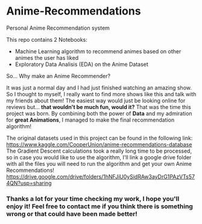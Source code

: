 # Anime-Recommendations
Personal Anime Recommendation system

This repo contains 2 Notebooks:

* Machine Learning algorithm to recommend animes based on other animes the user has liked
* Exploratory Data Analisis (EDA) on the Anime Dataset

So... Why make an Anime Recommender?

It was just a normal day and I had just finished watching an amazing show. So I thought to myself, I really want to find more shows like this and talk with my friends about them!
The easiest way would just be looking online for reviews but... **that wouldn't be much fun, would it?** That was the time this project was born. By combining both the power of **Data** and my admiration for **great Animations**, I managed to make the final recommendation algorithm!

The original datasets used in this project can be found in the following link: https://www.kaggle.com/CooperUnion/anime-recommendations-database \
The Gradient Descent calculations took a really long time to be processed, so in case you would like to use the algorithm, I'll link a google drive folder with all 
the files you will need to run the algorithm and get your own Anime Recommendations! https://drive.google.com/drive/folders/1hNFJiU0ySidRAw3ayDrG1PAzVTs574QN?usp=sharing

### Thanks a lot for your time checking my work, I hope you'll enjoy it! Feel free to contact me if you think there is something wrong or that could have been made better! 

